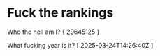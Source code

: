 # Fuck the rankings

Who the hell am I?
{ 29645125 }

What fucking year is it?
[ 2025-03-24T14:26:40Z ]

